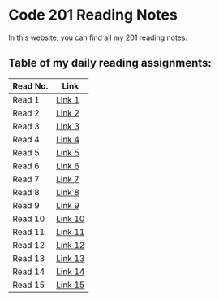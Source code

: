 # Code 201 Reading Notes
In this website, you can find all my 201 reading notes.

## Table of my daily reading assignments:

Read No.  | Link
----------|-----------
Read 1    | [Link 1 ](https://abdallah-zakaria.github.io/reading-notes/class01)
Read 2    | [Link 2 ](https://abdallah-zakaria.github.io/reading-notes/class02)
Read 3    | [Link 3 ](https://abdallah-zakaria.github.io/reading-notes/class03)
Read 4    | [Link 4 ](https://abdallah-zakaria.github.io/reading-notes/class04)
Read 5    | [Link 5 ](https://abdallah-zakaria.github.io/reading-notes/class05)
Read 6    | [Link 6 ](https://abdallah-zakaria.github.io/reading-notes/class06)
Read 7    | [Link 7 ](https://abdallah-zakaria.github.io/reading-notes/class07)
Read 8    | [Link 8 ](https://abdallah-zakaria.github.io/reading-notes/class08)
Read 9    | [Link 9 ](https://abdallah-zakaria.github.io/reading-notes/class09)
Read 10   | [Link 10]()
Read 11   | [Link 11]()
Read 12   | [Link 12]()
Read 13   | [Link 13]()
Read 14   | [Link 14]()
Read 15   | [Link 15]() 